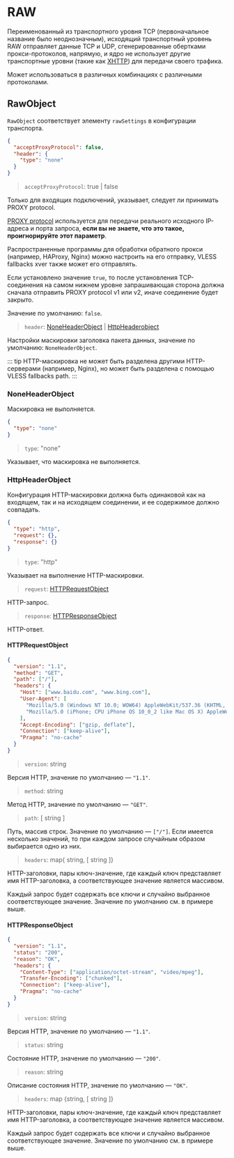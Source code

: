 # RAW

Переименованный из транспортного уровня TCP (первоначальное название было неоднозначным), исходящий транспортный уровень RAW отправляет данные TCP и UDP, сгенерированные обертками прокси-протоколов, напрямую, и ядро не использует другие транспортные уровни (такие как [XHTTP](https://github.com/XTLS/Xray-core/discussions/4113#discussioncomment-11468947)) для передачи своего трафика.

Может использоваться в различных комбинациях с различными протоколами.

## RawObject

`RawObject` соответствует элементу `rawSettings` в конфигурации транспорта.

```json
{
  "acceptProxyProtocol": false,
  "header": {
    "type": "none"
  }
}
```

> `acceptProxyProtocol`: true | false

Только для входящих подключений, указывает, следует ли принимать PROXY protocol.

[PROXY protocol](https://www.haproxy.org/download/2.2/doc/proxy-protocol.txt) используется для передачи реального исходного IP-адреса и порта запроса, **если вы не знаете, что это такое, проигнорируйте этот параметр**.

Распространенные программы для обработки обратного прокси (например, HAProxy, Nginx) можно настроить на его отправку, VLESS fallbacks xver также может его отправлять.

Если установлено значение `true`, то после установления TCP-соединения на самом нижнем уровне запрашивающая сторона должна сначала отправить PROXY protocol v1 или v2, иначе соединение будет закрыто.

Значение по умолчанию: `false`.

> `header`: [NoneHeaderObject](#noneheaderobject) | [HttpHeaderobject](#httpheaderobject)

Настройки маскировки заголовка пакета данных, значение по умолчанию: `NoneHeaderObject`.

::: tip
HTTP-маскировка не может быть разделена другими HTTP-серверами (например, Nginx), но может быть разделена с помощью VLESS fallbacks path.
:::

### NoneHeaderObject

Маскировка не выполняется.

```json
{
  "type": "none"
}
```

> `type`: "none"

Указывает, что маскировка не выполняется.

### HttpHeaderObject

Конфигурация HTTP-маскировки должна быть одинаковой как на входящем, так и на исходящем соединении, и ее содержимое должно совпадать.

```json
{
  "type": "http",
  "request": {},
  "response": {}
}
```

> `type`: "http"

Указывает на выполнение HTTP-маскировки.

> `request`: [HTTPRequestObject](#httprequestobject)

HTTP-запрос.

> `response`: [HTTPResponseObject](#httpresponseobject)

HTTP-ответ.

#### HTTPRequestObject

```json
{
  "version": "1.1",
  "method": "GET",
  "path": ["/"],
  "headers": {
    "Host": ["www.baidu.com", "www.bing.com"],
    "User-Agent": [
      "Mozilla/5.0 (Windows NT 10.0; WOW64) AppleWebKit/537.36 (KHTML, like Gecko) Chrome/53.0.2785.143 Safari/537.36",
      "Mozilla/5.0 (iPhone; CPU iPhone OS 10_0_2 like Mac OS X) AppleWebKit/601.1 (KHTML, like Gecko) CriOS/53.0.2785.109 Mobile/14A456 Safari/601.1.46"
    ],
    "Accept-Encoding": ["gzip, deflate"],
    "Connection": ["keep-alive"],
    "Pragma": "no-cache"
  }
}
```

> `version`: string

Версия HTTP, значение по умолчанию — `"1.1"`.

> `method`: string

Метод HTTP, значение по умолчанию — `"GET"`.

> `path`: \[ string \]

Путь, массив строк. Значение по умолчанию — `["/"]`. Если имеется несколько значений, то при каждом запросе случайным образом выбирается одно из них.

> `headers`: map{ string, \[ string \]}

HTTP-заголовки, пары ключ-значение, где каждый ключ представляет имя HTTP-заголовка, а соответствующее значение является массивом.

Каждый запрос будет содержать все ключи и случайно выбранное соответствующее значение. Значение по умолчанию см. в примере выше.

#### HTTPResponseObject

```json
{
  "version": "1.1",
  "status": "200",
  "reason": "OK",
  "headers": {
    "Content-Type": ["application/octet-stream", "video/mpeg"],
    "Transfer-Encoding": ["chunked"],
    "Connection": ["keep-alive"],
    "Pragma": "no-cache"
  }
}
```

> `version`: string

Версия HTTP, значение по умолчанию — `"1.1"`.

> `status`: string

Состояние HTTP, значение по умолчанию — `"200"`.

> `reason`: string

Описание состояния HTTP, значение по умолчанию — `"OK"`.

> `headers`: map {string, \[ string \]}

HTTP-заголовки, пары ключ-значение, где каждый ключ представляет имя HTTP-заголовка, а соответствующее значение является массивом.

Каждый запрос будет содержать все ключи и случайно выбранное соответствующее значение. Значение по умолчанию см. в примере выше.
